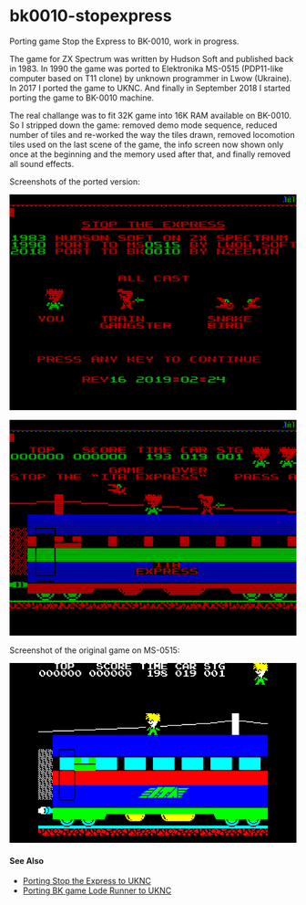 # bk0010-stopexpress
Porting game Stop the Express to BK-0010, work in progress.

The game for ZX Spectrum was written by Hudson Soft and published back in 1983.
In 1990 the game was ported to Elektronika MS-0515 (PDP11-like computer based on T11 clone) by unknown programmer in Lwow (Ukraine).
In 2017 I ported the game to UKNC.
And finally in September 2018 I started porting the game to BK-0010 machine.

The real challange was to fit 32K game into 16K RAM available on BK-0010.
So I stripped down the game: removed demo mode sequence, reduced number of tiles and re-worked the way the tiles drawn, removed locomotion tiles used on the last scene of the game,
the info screen now shown only once at the beginning and the memory used after that, and finally removed all sound effects.

Screenshots of the ported version:

![](screenshot/titlescreen.png)

![](screenshot/demoscreen.png)

Screenshot of the original game on MS-0515:

![](screenshot/original-ms0515.png)

#### See Also

 - [Porting Stop the Express to UKNC](https://github.com/nzeemin/uknc-stopexpress)
 - [Porting BK game Lode Runner to UKNC](https://github.com/nzeemin/uknc-loderunner)

